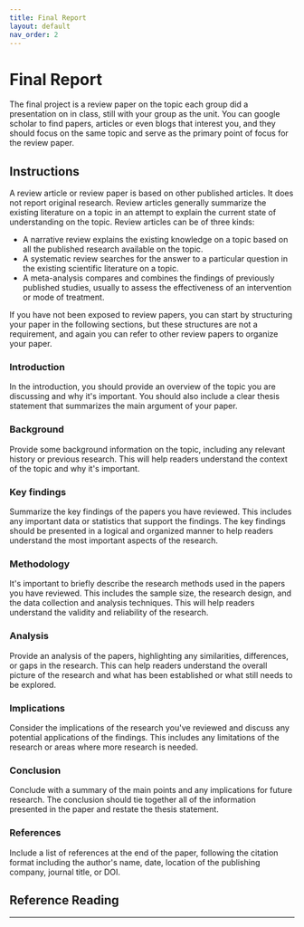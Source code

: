 ```yaml
---
title: Final Report
layout: default
nav_order: 2
---
```

# Final Report

The final project is a review paper on the topic each group did a presentation on in class, still with your group as the unit. You can google scholar to find papers, articles or even blogs that interest you, and they should focus on the same topic and serve as the primary point of focus for the review paper.

## Instructions

A review article or review paper is based on other published articles. It does not report original research. Review articles generally summarize the existing literature on a topic in an attempt to explain the current state of understanding on the topic. Review articles can be of three kinds:

* A narrative review explains the existing knowledge on a topic based on all the published research available on the topic.
* A systematic review searches for the answer to a particular question in the existing scientific literature on a topic.
* A meta-analysis compares and combines the findings of previously published studies, usually to assess the effectiveness of an intervention or mode of treatment.

If you have not been exposed to review papers, you can start by structuring your paper in the following sections, but these structures are not a requirement, and again you can refer to other review papers to organize your paper.

### Introduction
In the introduction, you should provide an overview of the topic you are discussing and why it's important. You should also include a clear thesis statement that summarizes the main argument of your paper.

### Background
Provide some background information on the topic, including any relevant history or previous research. This will help readers understand the context of the topic and why it's important.

### Key findings
Summarize the key findings of the papers you have reviewed. This includes any important data or statistics that support the findings. The key findings should be presented in a logical and organized manner to help readers understand the most important aspects of the research.

### Methodology
It's important to briefly describe the research methods used in the papers you have reviewed. This includes the sample size, the research design, and the data collection and analysis techniques. This will help readers understand the validity and reliability of the research.

### Analysis
Provide an analysis of the papers, highlighting any similarities, differences, or gaps in the research. This can help readers understand the overall picture of the research and what has been established or what still needs to be explored.

### Implications 
Consider the implications of the research you've reviewed and discuss any potential applications of the findings. This includes any limitations of the research or areas where more research is needed.

### Conclusion
Conclude with a summary of the main points and any implications for future research. The conclusion should tie together all of the information presented in the paper and restate the thesis statement.

### References
Include a list of references at the end of the paper, following the citation format including the author's name, date, location of the publishing company, journal title, or DOI.

## Reference Reading

---